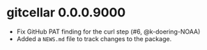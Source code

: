 # gitcellar 0.0.0.9000

* Fix GitHub PAT finding for the curl step (#6, @k-doering-NOAA)
* Added a `NEWS.md` file to track changes to the package.
